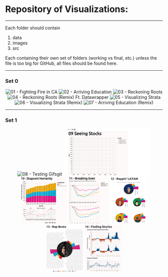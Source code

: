 # Repository of Visualizations:
***
Each folder should contain
1. data
2. images
3. src

Each containing their own set of folders (working vs final, etc.) unless the file is too big for GitHub, all files should be found here. 

***

  <h3> Set 0 </h3>
<p align="center">
  <img src="01 - Firefighters in CA/images/#100Viz 01 Fighting Fire in California.png"  height="150" title="01 - Fighting Fire in CA">
  <img src="02 - Recent Arrivals Education in CA/images/final/#100Viz 02 Arriving Education.png"  height="150" title="02 - Arriving Education">
  <img src="03 - Afromexicans map/images/final/#100Viz 03 - Reckoning Roots.png"  height="150" title="03 - Reckoning Roots">
  <img src="04 - Afro-Mexicans (Remix) Ft. Datawrapper/images/#100Viz 04 Afro-Mexicans (Remix) Ft. Datawrapper.png"  height="150" title="04 - Reckoning Roots (Remix) Ft. Datawrapper">
  <img src="05 - Visualizing Strata/images/#100Viz 05 - Visualizing Strata.png" height="150" title="05 - Visualizing Strata">
  <img src="06 - Visualizing Strata (Remix)/images/final/#100Viz 06 Visualizing Strata (Remix).PNG"  height="150" title="06 - Visualizing Strata (Remix)">
  <img src="07 - Arriving Education (Remix)/images/final/#100Viz 07 Arriving Education (Remix).png" height="150" title="07 - Arriving Education (Remix)">
</p>

***

  <h3> Set 1 </h3>
<p align="center">
  <img src="08 - Testing Gifs/images/#100Viz 09 Testing Gifs.gif"  height="150" title="08 - Testing Gifsgit">
  <img src="09 - Seeing Stocks/images/09 Seeing Stocks.gif"  height="150" title="09 - Seeing Stocks">
  <img src="10 - Declining Humanity/images/10_Stagnant_Humanity.png"  height="150" title="10 - Stagnant Humanity">
  <img src="11 - Breaking Even/images/11 - Breaking Even.png"  height="150" title="11 - Breaking Even">
  <img src="12 - Rappin' LATAM/images/final/12 - Reppin' LATAM.png"  height="150" title="12 - Reppin' LATAM">
  <img src="13 - Rap Bruto/images/final/13_Rap_Bruto.png"  height="150" title="13 - Rap Bruto">
  <img src="14 - Finding Stories/images/final/14_-_Finding_Stories.png" height="150", title="14 - Finding Stories">
</p>
